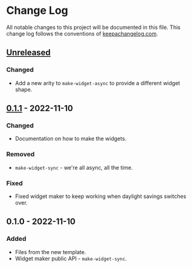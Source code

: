 # Change Log
All notable changes to this project will be documented in this file. This change log follows the conventions of [keepachangelog.com](http://keepachangelog.com/).

## [Unreleased]
### Changed
- Add a new arity to `make-widget-async` to provide a different widget shape.

## [0.1.1] - 2022-11-10
### Changed
- Documentation on how to make the widgets.

### Removed
- `make-widget-sync` - we're all async, all the time.

### Fixed
- Fixed widget maker to keep working when daylight savings switches over.

## 0.1.0 - 2022-11-10
### Added
- Files from the new template.
- Widget maker public API - `make-widget-sync`.

[Unreleased]: https://github.com/your-name/task2/compare/0.1.1...HEAD
[0.1.1]: https://github.com/your-name/task2/compare/0.1.0...0.1.1

